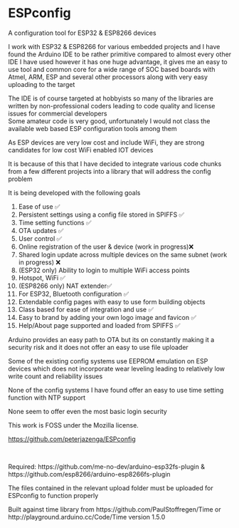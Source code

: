 # ESPconfig
A configuration tool for ESP32 &amp; ESP8266 devices

<p>I work with ESP32 &amp; ESP8266 for various embedded projects and I have found the Arduino IDE to be rather primitive compared to almost every other IDE I have used however it has one huge advantage, it gives me an easy to use tool and common core for a wide range of SOC based boards with Atmel, ARM, ESP and several other processors along with very easy uploading to the target</p>
<p>The IDE is of course targeted at hobbyists so many of the libraries are written by non-professional coders leading to code quality and license issues for commercial developers<br />
Some amateur code is very good, unfortunately I would not class the available web based ESP configuration tools among them</p>
<p>As ESP devices are very low cost and include WiFi, they are strong candidates for low cost WiFi enabled IOT devices</p>
<p>It is because of this that I have decided to integrate various code chunks from a few different projects into a library that will address the config problem</p>
<p>It is being developed with the following goals</p>
<ol>
<li>Ease of use ✅</li>
<li>Persistent settings using a config file stored in SPIFFS ✅</li>
<li>Time setting functions  ✅</li>
<li>OTA updates ✅</li>
<li>User control ✅</li>
<li>Online registration of the user &amp; device (work in progress)❌</li>
<li>Shared login update across multiple devices on the same subnet (work in progress) ❌</li>
<li>(ESP32 only) Ability to login to multiple WiFi access points</li>
<li>Hotspot, WiFi ✅ </li>
<li>(ESP8266 only) NAT extender✅</li>
<li>For ESP32, Bluetooth configuration ✅</li>
<li>Extendable config pages with easy to use form building objects</li>
<li>Class based for ease of integration and use ✅</li>
<li>Easy to brand by adding your own logo image and favicon ✅</li>
<li>Help/About page supported and loaded from SPIFFS ✅</li>
</ol>
<p>Arduino provides an easy path to OTA but its on constantly making it a security risk and it does not offer an easy to use file uploader</p>
<p>Some of the existing config systems use EEPROM emulation on ESP devices which does not incorporate wear leveling leading to relatively low write count and reliability issues</p>
<p>None of the config systems I have found offer an easy to use time setting function with NTP support</p>
<p>None seem to offer even the most basic login security</p>
<p>This work is FOSS under the Mozilla license.</p>
<p><a href="https://github.com/peterjazenga/ESPconfig" target="_blank" rel="noopener">https://github.com/peterjazenga/ESPconfig</a></p>
<p>&nbsp;</p>
<p>Required: https://github.com/me-no-dev/arduino-esp32fs-plugin & <br> https://github.com/esp8266/arduino-esp8266fs-plugin</p>
<p>The files contained in the relevant upload folder must be uploaded for ESPconfig to function properly</p>
Built against time library from https://github.com/PaulStoffregen/Time or http://playground.arduino.cc/Code/Time version 1.5.0
